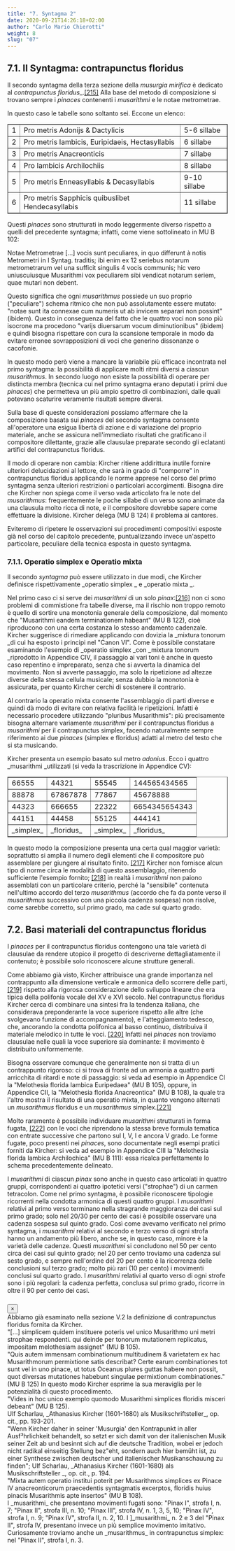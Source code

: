```yaml
---
title: "7. Syntagma 2"
date: 2020-09-21T14:26:18+02:00
author: "Carlo Mario Chierotti"
weight: 8
slug: "07"
---
```


## 7.1. II Syntagma: contrapunctus floridus

Il secondo syntagma della terza sezione della _musurgia mirifica_ è dedicato al _contrapunctus floridus__.<a class="footnote-link" href="#" data-toggle="modal" data-target="#fnModal" data-footnote="215">[215]</a> Alla base del metodo di composizione si trovano sempre i _pinaces_ contenenti i _musarithmi_ e le notae metrometrae.

In questo caso le tabelle sono soltanto sei. Eccone un elenco:

<table border="1">
<tr>
<td>1</td>
<td>Pro metris Adonijs & Dactylicis</td>
<td>5-6 sillabe </td>
</tr>
<tr>
<td>2</td>
<td>Pro metris Iambicis, Euripidaeis, Hectasyllabis </td>
<td>6 sillabe </td>
</tr>
<tr>
<td>3 </td>
<td>Pro metris Anacreonticis </td>
<td>7 sillabe </td>
</tr>
<tr>
<td>4 </td>
<td>Pro Iambicis Archilochiis </td>
<td>8 sillabe </td>
</tr>
<tr>
<td>5 </td>
<td> Pro metris Enneasyllabis & Decasyllabis </td>
<td>9-10 sillabe </td>
</tr>
<tr>
<td>6 </td>
<td>Pro metris Sapphicis quibuslibet Hendecasyllabis </td>
<td>11 sillabe </td>
</tr>
</table>


Questi _pinaces_ sono strutturati in modo leggermente diverso rispetto a quelli del precedente syntagma; infatti, come viene sottolineato in MU B 102:

<p class="citazione">Notae Metrometrae [...] vocis sunt peculiares, in quo differunt à notis Metrometri in I Syntag. traditis; ibi enim ex 12 seriebus notarum metrometrarum vel una sufficit singulis 4 vocis communis; hic vero uniuscuiusque Musarithmi vox peculiarem sibi vendicat notarum seriem, quae mutari non debent.

Questo significa che ogni _musarithmus_ possiede un suo proprio ("peculiare") schema ritmico che non può assolutamente essere mutato: "notae sunt ita connexae cum numeris ut ab invicem separari non possint" (ibidem). Questo in conseguenza del fatto che le quattro voci non sono più isocrone ma procedono "varijs diuersarum vocum diminutionibus" (ibidem) e quindi bisogna rispettare con cura la scansione temporale in modo da evitare erronee sovrapposizioni di voci che generino dissonanze o cacofonie.

In questo modo però viene a mancare la variabile più efficace incontrata nel primo syntagma: la possibilità di applicare molti ritmi diversi a ciascun _musarithmus_. In secondo luogo non esiste la possibilità di operare per distincta membra (tecnica cui nel primo syntagma erano deputati i primi due _pinaces_) che permetteva un più ampio spettro di combinazioni, dalle quali potevano scaturire veramente risultati sempre diversi.

Sulla base di queste considerazioni possiamo affermare che la composizione basata sui _pinaces_ del secondo syntagma consente all'operatore una esigua libertà di azione e di variazione del proprio materiale, anche se assicura nell'immediato risultati che gratificano il compositore dilettante, grazie alle clausulae preparate secondo gli eclatanti artifici del contrapunctus floridus.

Il modo di operare non cambia: Kircher ritiene addirittura inutile fornire ulteriori delucidazioni al lettore, che sarà in grado di "comporre" in contrapunctus floridus applicando le norme apprese nel corso del primo syntagma senza ulteriori restrizioni o particolari accorgimenti. Bisogna dire che Kircher non spiega come il verso vada articolato fra le note del _musarithmus_: frequentemente le poche sillabe di un verso sono animate da una clausula molto ricca di note, e il compositore dovrebbe sapere come effettuare la divisione. Kircher delega (MU B 124) il problema ai cantores.

Eviteremo di ripetere le osservazioni sui procedimenti compositivi esposte già nel corso del capitolo precedente, puntualizzando invece un'aspetto particolare, peculiare della tecnica esposta in questo syntagma.

### 7.1.1. Operatio simplex e Operatio mixta


Il secondo _syntagma_ può essere utilizzato in due modi, che Kircher definisce rispettivamente _operatio simplex _ e _operatio mixta _.

Nel primo caso ci si serve dei _musarithmi_ di un solo _pinax_:<a class="footnote-link" href="#" data-toggle="modal" data-target="#fnModal" data-footnote="216">[216]</a> non ci sono problemi di commistione fra tabelle diverse, ma il rischio non troppo remoto è quello di sortire una monotonia generale della composizione, dal momento che "Musarithmi eandem terminationem habeant" (MU B 122), cioè riproducono con una certa costanza lo stesso andamento cadenzale. Kircher suggerisce di rimediare applicando con dovizia la _mixtura tonorum _di cui ha esposto i principi nel "Canon VI". Come è possibile constatare esaminando l'esempio di _operatio simplex _con _mixtura tonorum _riprodotto in Appendice CIV, il passaggio ai vari toni è anche in questo caso repentino e impreparato, senza che si avverta la dinamica del movimento. Non si avverte passaggio, ma solo la ripetizione ad altezze diverse della stessa cellula musicale; senza dubbio la monotonia è assicurata, per quanto Kircher cerchi di sostenere il contrario.

Al contrario la operatio mixta consente l'assemblaggio di parti diverse e quindi dà modo di evitare con relativa facilità le ripetizioni. Infatti è necessario procedere utilizzando "pluribus Musarithmis": più precisamente bisogna alternare variamente _musarithmi_ per il contrapunctus floridus a _musarithmi_ per il contrapunctus simplex, facendo naturalmente sempre riferimento ai due _pinaces_ (simplex e floridus) adatti al metro del testo che si sta musicando.

Kircher presenta un esempio basato sul metro _adonius_. Ecco i quattro _musarithmi _utilizzati (si veda la trascrizione in Appendice CV):

<table border="1">
<tr>
<td>66555 </td>
<td>44321 </td>
<td>55545 </td>
<td>144565434565 </td>
</tr>
<tr>
<td>88878 </td>
<td>67867878 </td>
<td>77867 </td>
<td>45678888 </td>
</tr>
<tr>
<td>44323 </td>
<td>666655 </td>
<td>22322 </td>
<td>6654345654343 </td>
</tr>
<tr>
<td>44151 </td>
<td>44458 </td>
<td>55125 </td>
<td>444141 </td>
</tr>
<tr>
<td>_simplex_ </td>
<td>_floridus_ </td>
<td>_simplex_ </td>
<td>_floridus_ </td>
</tr>
</table>


In questo modo la composizione presenta una certa qual maggior varietà: soprattutto si amplia il numero degli elementi che il compositore può assemblare per giungere al risultato finito. <a class="footnote-link" href="#" data-toggle="modal" data-target="#fnModal" data-footnote="217">[217]</a> Kircher non fornisce alcun tipo di norme circa le modalità di questo assemblaggio, ritenendo sufficiente l'esempio fornito; <a class="footnote-link" href="#" data-toggle="modal" data-target="#fnModal" data-footnote="218">[218]</a> in realtà i _musarithmi_ non paiono assemblati con un particolare criterio, perché la "sensibile" contenuta nell'ultimo accordo del terzo _musarithmus_ (accordo che fa da ponte verso il _musarithmus_ successivo con una piccola cadenza sospesa) non risolve, come sarebbe corretto, sul primo grado, ma cade sul quarto grado.

## 7.2. Basi materiali del contrapunctus floridus

I _pinaces_ per il contrapunctus floridus contengono una tale varietà di clausulae da rendere utopico il progetto di descriverne dettagliatamente il contenuto; è possibile solo riconoscere alcune strutture generali.

Come abbiamo già visto, Kircher attribuisce una grande importanza nel contrappunto alla dimensione verticale e armonica dello scorrere delle parti, <a class="footnote-link" href="#" data-toggle="modal" data-target="#fnModal" data-footnote="219">[219]</a> rispetto alla rigorosa considerazione dello sviluppo lineare che era tipica della polifonia vocale del XV e XVI secolo. Nel contrapunctus floridus Kircher cerca di combinare una sintesi fra la tendenza italiana, che considerava preponderante la voce superiore rispetto alle altre (che svolgevano funzione di accompagnamento), e l'atteggiamento tedesco, che, ancorando la condotta polifonica al basso continuo, distribuiva il materiale melodico in tutte le voci. <a class="footnote-link" href="#" data-toggle="modal" data-target="#fnModal" data-footnote="220">[220]</a> Infatti nei _pinaces_ non troviamo clausulae nelle quali la voce superiore sia dominante: il movimento è distribuito uniformemente.

Bisogna osservare comunque che generalmente non si tratta di un contrappunto rigoroso: ci si trova di fronte ad un armonia a quattro parti arricchita di ritardi e note di passaggio: si veda ad esempio in Appendice CI la "Melothesia florida Iambica Euripedaea" (MU B 105), oppure, in Appendice CII, la "Melothesia florida Anacreontica" (MU B 108), la quale tra l'altro mostra il risultato di una operatio mixta, in quanto vengono alternati un _musarithmus_ floridus e un _musarithmus_ simplex.<a class="footnote-link" href="#" data-toggle="modal" data-target="#fnModal" data-footnote="221">[221]</a>

Molto raramente è possibile individuare _musarithmi_ strutturati in forma fugata, <a class="footnote-link" href="#" data-toggle="modal" data-target="#fnModal" data-footnote="222">[222]</a> con le voci che riprendono la stessa breve formula tematica con entrate successive che partono sul I, V, I e ancora V grado. Le forme fugate, poco presenti nei _pinaces_, sono documentate negli esempi pratici forniti da Kircher: si veda ad esempio in Appendice CIII la "Melothesia florida Iambica Archilochica" (MU B 111): essa ricalca perfettamente lo schema precedentemente delineato.

I _musarithmi_ di ciascun _pinax_ sono anche in questo caso articolati in quattro gruppi, corrispondenti ai quattro ipotetici versi ("strophae") di un carmen tetracolon. Come nel primo syntagma, è possibile riconoscere tipologie ricorrenti nella condotta armonica di questi quattro gruppi. I _musarithmi_ relativi al primo verso terminano nella stragrande maggioranza dei casi sul primo grado; solo nel 20/30 per cento dei casi è possibile osservare una cadenza sospesa sul quinto grado. Così come avevamo verificato nel primo syntagma, i _musarithmi_ relativi al secondo e terzo verso di ogni strofa hanno un andamento più libero, anche se, in questo caso, minore è la varietà delle cadenze. Questi _musarithmi_ si concludono nel 50 per cento circa dei casi sul quinto grado; nel 20 per cento troviamo una cadenza sul sesto grado, e sempre nell'ordine del 20 per cento è la ricorrenza delle conclusioni sul terzo grado; molto più rari (10 per cento) i movimenti conclusi sul quarto grado. I _musarithmi_ relativi al quarto verso di ogni strofe sono i più regolari: la cadenza perfetta, conclusa sul primo grado, ricorre in oltre il 90 per cento dei casi.

<div class="d-block p-3"></div>

<!-- MODAL -->

<div id="fnModal" class="modal fade bd-example-modal-lg" tabindex="-1" role="dialog" aria-labelledby="fnLabel">
    <div class="modal-dialog modal-dialog-centered modal-lg" role="document">
        <div class="modal-content">
            <div class="modal-header">
                <h5 class="modal-title" id="fnLabel">
                    <div id="myFootnoteNumber"></div>
                </h5>
                <button type="button" class="close" data-dismiss="modal" aria-label="Close">
                    <span>×</span>
                </button>
            </div>
            <div class="modal-body">
                <div id="myFootnoteText"></div>
            </div>
        </div>
    </div>
</div>

<!-- NOTES -->

<div class="d-none">

<div id="fn215">
    Abbiamo già esaminato nella sezione V.2 la definizione di contrapunctus floridus fornita da Kircher.
</div>
<div id="fn216">
    "[...] simplicem quidem instituere poteris vel unico Musarithmo uni metri strophae respondenti. qui deinde per tonorum mutationem replicatus, impositam melothesiam assignet" (MU B 105).
</div>
<div id="fn217">
    "Quis autem immensam combinationum multitudinem & varietatem ex hac Musarithmorum permixtione satis describat? Certe earum combinationes tot sunt vel in uno pinace, ut totus Oceanus plures guttas habere non possit, quot diversas mutationes habebunt singulae permixtionum combinationes." (MU B 125) In questo modo Kircher esprime la sua meraviglia per le potenzialità di questo procedimento.
</div>
<div id="fn218">
    "Vides in hoc unico exemplo quomodo Musarithmi simplices floridis misceri debeant" (MU B 125).
</div>
<div id="fn219">
        Ulf Scharlau, _Athanasius Kircher (1601-1680) als Musikschriftsteller_, op. cit., pp. 193-201.
</div>
<div id="fn220">
        "Wenn Kircher daher in seiner 'Musurgia' den Kontrapunkt in aller Ausf³hrlichkeit behandelt, so setzt er sich damit von der italienischen Musik seiner Zeit ab und besinnt sich auf die deutsche Tradition, wobei er jedoch nicht radikal einseitig Stellung bez"eht, sondern auch hier bemüht ist, zu einer Synthese zwischen deutscher und italienischer Musikanschauung zu finden"; Ulf Scharlau, _Athanasius Kircher (1601-1680) als Musikschriftsteller _, op. cit., p. 194.
</div>
<div id="fn221">
    "Mixta autem operatio institui poterit per Musarithmos simplices ex Pinace IV anacreonticorum praecedentis syntagmatis excerptos, floridis huius pinacis Musarithmis apte insertos" (MU B 108).
</div>
<div id="fn222">
        I _musarithmi_ che presentano movimenti fugati sono: "Pinax I", strofa I, n. 7; "Pinax II", strofa III, n. 10; "Pinax III", strofa IV, n. 1, 3, 5, 10; "Pinax IV", strofa I, n. 9; "Pinax IV", strofa II, n. 2, 10. I ]</a>_musarithmi_ n. 2 e 3 del "Pinax II", strofa IV, presentano invece un più semplice movimento imitativo. Curiosamente troviamo anche un _musarithmus_ in contrapunctus simplex: nel "Pinax II", strofa I, n. 3.
</div>
</div>
